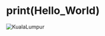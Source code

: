 # print(Hello_World) 

![KualaLumpur](https://github.com/user-attachments/assets/631dd33a-fa33-41e6-9afa-5353f665d280)



